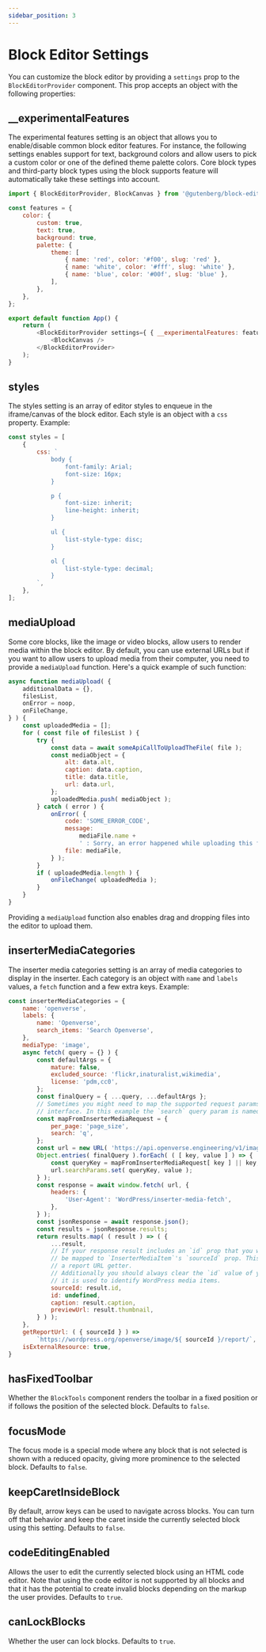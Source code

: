 ```yaml
---
sidebar_position: 3
---
```


# Block Editor Settings

You can customize the block editor by providing a `settings` prop to the `BlockEditorProvider` component. This prop accepts an object with the following properties:

## __experimentalFeatures

The experimental features setting is an object that allows you to enable/disable common block editor features. For instance, the following settings enables support for text, background colors and allow users to pick a custom color or one of the defined theme palette colors. Core block types and third-party block types using the block supports feature will automatically take these settings into account.

```js
import { BlockEditorProvider, BlockCanvas } from '@gutenberg/block-editor';

const features = {
	color: {
		custom: true,
		text: true,
		background: true,
		palette: {
			theme: [
				{ name: 'red', color: '#f00', slug: 'red' },
				{ name: 'white', color: '#fff', slug: 'white' },
				{ name: 'blue', color: '#00f', slug: 'blue' },
			],
		},
	},
};

export default function App() {
	return (
		<BlockEditorProvider settings={ { __experimentalFeatures: features } }>
			<BlockCanvas />
		</BlockEditorProvider>
	);
}
```

## styles

The styles setting is an array of editor styles to enqueue in the iframe/canvas of the block editor. Each style is an object with a `css` property. Example:

```jsx
const styles = [
	{
		css: `
			body {
				font-family: Arial;
				font-size: 16px;
			}

			p {
				font-size: inherit;
				line-height: inherit;
			}

			ul {
				list-style-type: disc;
			}

			ol {
				list-style-type: decimal;
			}
		`,
	},
];
```

## mediaUpload

Some core blocks, like the image or video blocks, allow users to render media within the block editor. By default, you can use external URLs but if you want to allow users to upload media from their computer, you need to provide a `mediaUpload` function. Here's a quick example of such function:

```jsx
async function mediaUpload( {
	additionalData = {},
	filesList,
	onError = noop,
	onFileChange,
} ) {
	const uploadedMedia = [];
	for ( const file of filesList ) {
		try {
			const data = await someApiCallToUploadTheFile( file );
			const mediaObject = {
				alt: data.alt,
				caption: data.caption,
				title: data.title,
				url: data.url,
			};
			uploadedMedia.push( mediaObject );
		} catch ( error ) {
			onError( {
				code: 'SOME_ERROR_CODE',
				message:
					mediaFile.name +
					' : Sorry, an error happened while uploading this file.',
				file: mediaFile,
			} );
		}
		if ( uploadedMedia.length ) {
			onFileChange( uploadedMedia );
		}
	}
}
```

Providing a `mediaUpload` function also enables drag and dropping files into the editor to upload them.

## inserterMediaCategories

The inserter media categories setting is an array of media categories to display in the inserter. Each category is an object with `name` and `labels` values, a `fetch` function and a few extra keys. Example:

```jsx
const inserterMediaCategories = {
    name: 'openverse',
    labels: {
        name: 'Openverse',
        search_items: 'Search Openverse',
    },
    mediaType: 'image',
    async fetch( query = {} ) {
        const defaultArgs = {
            mature: false,
            excluded_source: 'flickr,inaturalist,wikimedia',
            license: 'pdm,cc0',
        };
        const finalQuery = { ...query, ...defaultArgs };
        // Sometimes you might need to map the supported request params according to the `InserterMediaRequest`
        // interface. In this example the `search` query param is named `q`.
        const mapFromInserterMediaRequest = {
            per_page: 'page_size',
            search: 'q',
        };
        const url = new URL( 'https://api.openverse.engineering/v1/images/' );
        Object.entries( finalQuery ).forEach( ( [ key, value ] ) => {
            const queryKey = mapFromInserterMediaRequest[ key ] || key;
            url.searchParams.set( queryKey, value );
        } );
        const response = await window.fetch( url, {
            headers: {
                'User-Agent': 'WordPress/inserter-media-fetch',
            },
        } );
        const jsonResponse = await response.json();
        const results = jsonResponse.results;
        return results.map( ( result ) => ( {
            ...result,
            // If your response result includes an `id` prop that you want to access later, it should
            // be mapped to `InserterMediaItem`'s `sourceId` prop. This can be useful if you provide
            // a report URL getter.
            // Additionally you should always clear the `id` value of your response results because
            // it is used to identify WordPress media items.
            sourceId: result.id,
            id: undefined,
            caption: result.caption,
            previewUrl: result.thumbnail,
        } ) );
    },
    getReportUrl: ( { sourceId } ) =>
        `https://wordpress.org/openverse/image/${ sourceId }/report/`,
    isExternalResource: true,
}
```

## hasFixedToolbar

Whether the `BlockTools` component renders the toolbar in a fixed position or if follows the position of the selected block. Defaults to `false`.

## focusMode

The focus mode is a special mode where any block that is not selected is shown with a reduced opacity, giving more prominence to the selected block. Defaults to `false`.

## keepCaretInsideBlock

By default, arrow keys can be used to navigate across blocks. You can turn off that behavior and keep the caret inside the currently selected block using this setting. Defaults to `false`.

## codeEditingEnabled

Allows the user to edit the currently selected block using an HTML code editor. Note that using the code editor is not supported by all blocks and that it has the potential to create invalid blocks depending on the markup the user provides. Defaults to `true`.

## canLockBlocks

Whether the user can lock blocks. Defaults to `true`.
